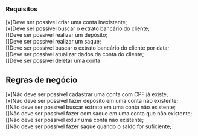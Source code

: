 ### Requisitos

[x]Deve ser possível criar uma conta inexistente;<br>
[x]Deve ser possível buscar o extrato bancário do cliente;<br>
[]Deve ser possível realizar um depósito;<br>
[]Deve ser possível realizar um saque;<br>
[]Deve ser possível buscar o extrato bancário do cliente por data;<br>
[]Deve ser possivel atualizar dados da conta do cliente;<br>
[]Deve ser possível deletar uma conta<br>

## Regras de negócio

[x]Não deve ser possível cadastrar uma conta com CPF já existe;<br>
[x]Não deve ser possível fazer depósito em uma conta não existente;<br>
[]Não deve ser possível buscar extrato em uma conta não existente;<br>
[]Não deve ser possível fazer com saque em uma conta que não existente;<br>
[]Não deve ser possível exluir uma conta não existente;<br>
[]Não deve ser possível fazer saque quando o saldo for suficiente;
